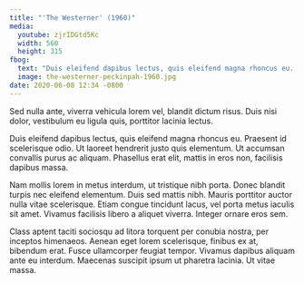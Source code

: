 ```yaml
---
title: "'The Westerner' (1960)"
media:
  youtube: zjrIDGtd5Kc
  width: 560
  height: 315
fbog:
  text: "Duis eleifend dapibus lectus, quis eleifend magna rhoncus eu. Praesent id scelerisque odio."
  image: the-westerner-peckinpah-1960.jpg
date: 2020-06-08 12:34 -0800
---
```

Sed nulla ante, viverra vehicula lorem vel, blandit dictum risus. Duis nisi dolor, vestibulum eu ligula quis, porttitor lacinia lectus.

Duis eleifend dapibus lectus, quis eleifend magna rhoncus eu. Praesent id scelerisque odio. Ut laoreet hendrerit justo quis elementum. Ut accumsan convallis purus ac aliquam. Phasellus erat elit, mattis in eros non, facilisis dapibus massa.

Nam mollis lorem in metus interdum, ut tristique nibh porta. Donec blandit turpis nec eleifend elementum. Duis sed mattis nibh. Mauris porttitor auctor nulla vitae scelerisque. Etiam congue tincidunt lacus, vel porta metus iaculis sit amet. Vivamus facilisis libero a aliquet viverra. Integer ornare eros sem.

Class aptent taciti sociosqu ad litora torquent per conubia nostra, per inceptos himenaeos. Aenean eget lorem scelerisque, finibus ex at, bibendum erat. Fusce ullamcorper feugiat tempor. Vivamus dapibus aliquam ante eu interdum. Maecenas suscipit ipsum ut pharetra lacinia. Ut vitae massa.
